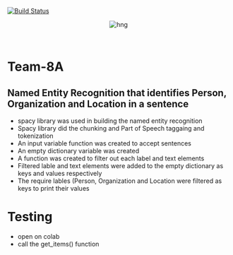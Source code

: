 [![Build Status](https://travis-ci.org/timolinn/hng.tech.svg?branch=master)](https://travis-ci.org/timolinn/hng.tech)

<div align="center">

![hng](https://res.cloudinary.com/iambeejayayo/image/upload/v1554240066/brand-logo.png)

<br>

</div>

# Team-8A
## Named Entity Recognition that identifies Person, Organization and Location in a sentence
- spacy library was used in building the named entity recognition
- Spacy library did the chunking and Part of Speech taggaing and tokenization
- An input variable function was created to accept sentences
- An empty dictionary variable was created 
- A function was created to filter out each label and text elements
- Filtered lable and text elements were added to the empty dictionary as keys and values respectively
- The require lables (Person, Organization and Location were filtered as keys to print their values


# Testing

- open on colab
- call the get_items() function
